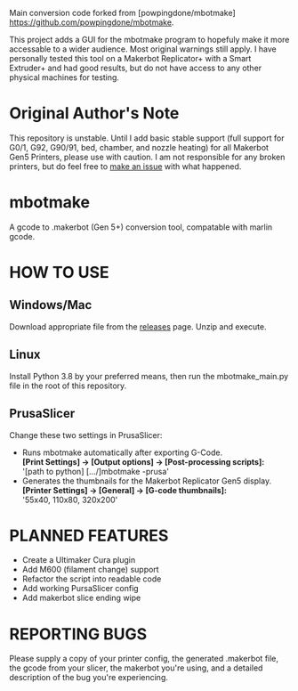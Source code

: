 Main conversion code forked from [powpingdone/mbotmake] https://github.com/powpingdone/mbotmake.

This project adds a GUI for the mbotmake program to hopefuly make it more accessable to a wider audience. Most original warnings still apply. I have personally tested this tool on a Makerbot Replicator+ with a Smart Extruder+ and had good results, but do not have access to any other physical machines for testing.

# Original Author's Note
This repository is unstable. Until I add basic stable support (full support for G0/1, G92, G90/91, bed, chamber, and nozzle heating) for all Makerbot Gen5 Printers, please use with caution. I am not responsible for any broken printers, but do feel free to [make an issue](https://github.com/sckunkle/mbotmake/issues) with what happened.

# mbotmake
A gcode to .makerbot (Gen 5+) conversion tool, compatable with marlin gcode.

# HOW TO USE 
## Windows/Mac
Download appropriate file from the [releases](https://github.com/chrys-the-flower/mbotmake_gui/releases/) page. Unzip and execute.
## Linux
Install Python 3.8 by your preferred means, then run the mbotmake_main.py file in the root of this repository.

## PrusaSlicer
Change these two settings in PrusaSlicer:
* Runs mbotmake automatically after exporting G-Code.<br><strong>[Print Settings] &rarr; [Output options] &rarr; [Post-processing scripts]:</strong><br>'[path to python] [.../]mbotmake -prusa'
* Generates the thumbnails for the Makerbot Replicator Gen5 display.<br><strong>[Printer Settings] &rarr; [General] &rarr; [G-code thumbnails]:</strong><br>
'55x40, 110x80, 320x200'

# PLANNED FEATURES

* Create a Ultimaker Cura plugin
* Add M600 (filament change) support
* Refactor the script into readable code
* Add working PursaSlicer config
* Add makerbot slice ending wipe

# REPORTING BUGS
Please supply a copy of your printer config, the generated .makerbot file, the gcode from your slicer, the makerbot you're using, and a detailed description of the bug you're experiencing. 
